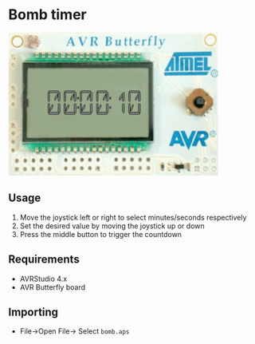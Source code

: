 # Bomb timer

![](countdown.gif)

## Usage

1. Move the joystick left or right to select minutes/seconds respectively
2. Set the desired value by moving the joystick up or down
3. Press the middle button to trigger the countdown

## Requirements

- AVRStudio 4.x
- AVR Butterfly board

## Importing

- File->Open File-> Select ```bomb.aps```

